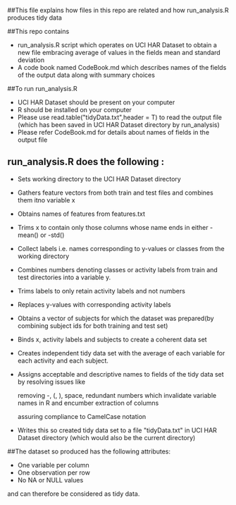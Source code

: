 ##This file explains how files in this repo are related and how run_analysis.R produces tidy data

##This repo contains 
* run_analysis.R script which operates on UCI HAR Dataset to obtain a new file embracing average of values 
in the fields mean and standard deviation
* A code book named CodeBook.md which describes names of the fields of the output data along with summary choices



##To run run_analysis.R
* UCI HAR Dataset should be present on your computer 
* R should be installed on your computer
* Please use read.table("tidyData.txt",header = T) to read the output file 
   (which has been  saved in UCI HAR Dataset directory by run_analysis)
* Please refer CodeBook.md for details about names of fields in the output file

## run_analysis.R  does the following :
* Sets working directory to the UCI HAR Dataset directory



* Gathers feature vectors from both train and test files and combines them itno variable x


* Obtains names of features from features.txt


* Trims x to contain only those columns whose name
ends in either -mean() or -std()



* Collect labels i.e. names corresponding to y-values or classes from the working directory


* Combines numbers denoting classes or activity labels  from train and test directories into a variable y.


* Trims labels to only retain activity labels and not numbers

* Replaces y-values with corresponding activity labels

* Obtains a vector of subjects for which the dataset was prepared(by combining subject ids for
 both training and test set)


* Binds x, activity labels and subjects to create a coherent data set



* Creates independent tidy data set with the average of each
 variable for each activity and each subject.

* Assigns acceptable and descriptive names to fields of the tidy data set by resolving issues like
	
	 removing -, (, ), space, redundant numbers which  invalidate variable  names in R and encumber extraction of columns

	 assuring compliance to CamelCase notation

* Writes this so created tidy data set to a file "tidyData.txt" in UCI HAR Dataset directory
 (which would also be the current directory)

##The dataset so produced has the following attributes:
* One variable per column
* One observation per row
* No NA or NULL values

and can therefore be considered as tidy data.
